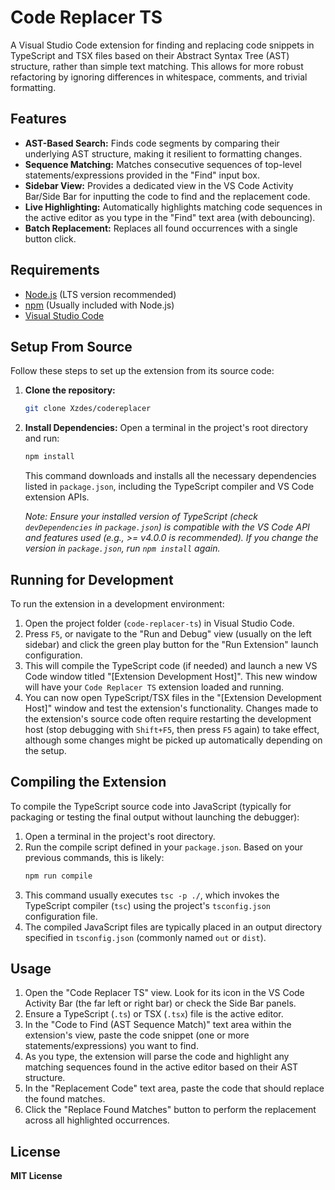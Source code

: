 # Code Replacer TS

A Visual Studio Code extension for finding and replacing code snippets in TypeScript and TSX files based on their Abstract Syntax Tree (AST) structure, rather than simple text matching. This allows for more robust refactoring by ignoring differences in whitespace, comments, and trivial formatting.

## Features

*   **AST-Based Search:** Finds code segments by comparing their underlying AST structure, making it resilient to formatting changes.
*   **Sequence Matching:** Matches consecutive sequences of top-level statements/expressions provided in the "Find" input box.
*   **Sidebar View:** Provides a dedicated view in the VS Code Activity Bar/Side Bar for inputting the code to find and the replacement code.
*   **Live Highlighting:** Automatically highlights matching code sequences in the active editor as you type in the "Find" text area (with debouncing).
*   **Batch Replacement:** Replaces all found occurrences with a single button click.

## Requirements

*   [Node.js](https://nodejs.org/) (LTS version recommended)
*   [npm](https://www.npmjs.com/) (Usually included with Node.js)
*   [Visual Studio Code](https://code.visualstudio.com/)

## Setup From Source

Follow these steps to set up the extension from its source code:

1.  **Clone the repository:**
    ```bash
    git clone Xzdes/codereplacer
    ```

2.  **Install Dependencies:**
    Open a terminal in the project's root directory and run:
    ```bash
    npm install
    ```
    This command downloads and installs all the necessary dependencies listed in `package.json`, including the TypeScript compiler and VS Code extension APIs.

    *Note: Ensure your installed version of TypeScript (check `devDependencies` in `package.json`) is compatible with the VS Code API and features used (e.g., >= v4.0.0 is recommended). If you change the version in `package.json`, run `npm install` again.*

## Running for Development

To run the extension in a development environment:

1.  Open the project folder (`code-replacer-ts`) in Visual Studio Code.
2.  Press `F5`, or navigate to the "Run and Debug" view (usually on the left sidebar) and click the green play button for the "Run Extension" launch configuration.
3.  This will compile the TypeScript code (if needed) and launch a new VS Code window titled "[Extension Development Host]". This new window will have your `Code Replacer TS` extension loaded and running.
4.  You can now open TypeScript/TSX files in the "[Extension Development Host]" window and test the extension's functionality. Changes made to the extension's source code often require restarting the development host (stop debugging with `Shift+F5`, then press `F5` again) to take effect, although some changes might be picked up automatically depending on the setup.

## Compiling the Extension

To compile the TypeScript source code into JavaScript (typically for packaging or testing the final output without launching the debugger):

1.  Open a terminal in the project's root directory.
2.  Run the compile script defined in your `package.json`. Based on your previous commands, this is likely:
    ```bash
    npm run compile
    ```
3.  This command usually executes `tsc -p ./`, which invokes the TypeScript compiler (`tsc`) using the project's `tsconfig.json` configuration file.
4.  The compiled JavaScript files are typically placed in an output directory specified in `tsconfig.json` (commonly named `out` or `dist`).

## Usage

1.  Open the "Code Replacer TS" view. Look for its icon in the VS Code Activity Bar (the far left or right bar) or check the Side Bar panels.
2.  Ensure a TypeScript (`.ts`) or TSX (`.tsx`) file is the active editor.
3.  In the "Code to Find (AST Sequence Match)" text area within the extension's view, paste the code snippet (one or more statements/expressions) you want to find.
4.  As you type, the extension will parse the code and highlight any matching sequences found in the active editor based on their AST structure.
5.  In the "Replacement Code" text area, paste the code that should replace the found matches.
6.  Click the "Replace Found Matches" button to perform the replacement across all highlighted occurrences.

## License

**MIT License**